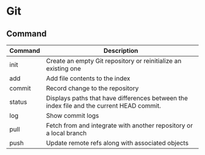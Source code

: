 # Git

## Command

| Command | Description                                                                              |
| :------ | ---------------------------------------------------------------------------------------- |
| init    | Create an empty Git repository or reinitialize an existing one                           |
| add     | Add file contents to the index                                                           |
| commit  | Record change to the repository                                                          |
| status  | Displays paths that have differences between the index file and the current HEAD commit. |
| log     | Show commit logs                                                                         |
| pull    | Fetch from and integrate with another repository or a local branch                       |
| push    | Update remote refs along with associated objects                                         |

